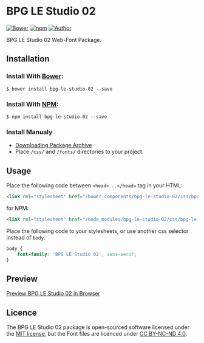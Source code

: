 # BPG LE Studio 02

[![Bower](https://img.shields.io/bower/v/bpg-le-studio-02.svg)](http://bower.io/search/?q=bpg-le-studio-02)
[![npm](https://img.shields.io/npm/v/bpg-le-studio-02.svg)](https://www.npmjs.com/package/bpg-le-studio-02)
[![Author](https://img.shields.io/badge/Font_Author-Besarion_Gugushvili-blue.svg)](https://github.com/web-fonts/bpg-le-studio-02)

BPG LE Studio 02 Web-Font Package.

## Installation

### Install With [Bower](http://bower.io):

```
$ bower install bpg-le-studio-02 --save
```

### Install With [NPM](https://www.npmjs.com):

```
$ npm install bpg-le-studio-02 --save
```

### Install Manualy

* [Downloading Package Archive](https://github.com/web-fonts/bpg-le-studio-02/archive/master.zip)
* Place `/css/` and `/fonts/` directories to your project.

## Usage

Place the following code between `<head>...</head>` tag in your HTML:

```html
<link rel="stylesheet" href="/bower_components/bpg-le-studio-02/css/bpg-le-studio-02.css">
```

for NPM:

```html
<link rel="stylesheet" href="/node_modules/bpg-le-studio-02/css/bpg-le-studio-02.css">
```

Place the following code to your stylesheets, or use another css selector instead of `body`.

```css
body {
    font-family: 'BPG LE Studio 02', sans-serif;
}
```

## Preview

[Preview BPG LE Studio 02 in Browser](http://web-fonts.ge/bpg-le-studio-02)

## Licence

The BPG LE Studio 02 package is open-sourced software licensed under the [MIT license](http://opensource.org/licenses/MIT), but the Font files are licenced under [CC BY-NC-ND 4.0](http://creativecommons.org/licenses/by-nc-nd/4.0/).